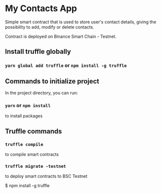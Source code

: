 # My Contacts App

Simple smart contract that is used to store user's contact details, giving the possibility to add, modify or delete contacts.

Contract is deployed on Binance Smart Chain - Testnet.

## Install truffle globally

### `yarn global add truffle` or `npm install -g truffle`


## Commands to initialize project

In the project directory, you can run:

### `yarn` or `npm install`

to install packages


## Truffle commands

### `truffle compile`

to compile smart contracts

### `truffle migrate -testnet`

to deploy smart contracts to BSC Testnet

$ npm install -g truffle